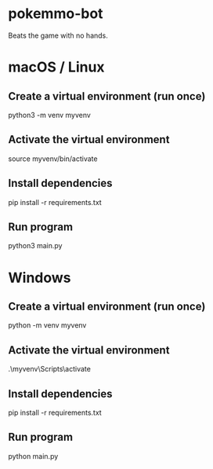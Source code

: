 # pokemmo-bot
Beats the game with no hands.

# macOS / Linux
## Create a virtual environment (run once)
python3 -m venv myvenv

## Activate the virtual environment
source myvenv/bin/activate

## Install dependencies
pip install -r requirements.txt

## Run program
python3 main.py

# Windows
## Create a virtual environment (run once)
python -m venv myvenv

## Activate the virtual environment
.\myvenv\Scripts\activate

## Install dependencies
pip install -r requirements.txt

## Run program
python main.py